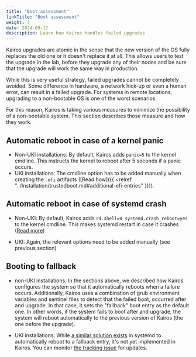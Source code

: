 ```yaml
---
title: "Boot assessment"
linkTitle: "Boot assessment"
weight: 7
date: 2024-09-17
description: Learn how Kairos handles failed upgrades
---
```


Kairos upgrades are atomic in the sense that the new version of the OS fully
replaces the old one or it doesn't replace it at all. This allows users to test
the upgrade in the lab, before they upgrade any of their nodes and be sure that
the upgrade will work the same way in production.

While this is very useful strategy, failed upgrades cannot be completely avoided.
Some difference in hardware, a network hick-up or even a human error, can result
in a failed upgrade. For systems in remote locations, upgrading to a non-bootable
OS is one of the worst scenarios.

For this reason, Kairos is taking various measures to minimize the possibility of
a non-bootable system. This section describes those measure and how they work.

## Automatic reboot in case of a kernel panic

- Non-UKI installations:
  By default, Kairos adds `panic=5` to the kernel cmdline. This instructs the kernel to reboot after 5 seconds if a panic occurs.
- UKI installations:
  The cmdline option has to be added manually when creating the `.efi` artifacts ([Read how]({{ <relref "../Installation/trustedboot.md#additional-efi-entries" }})).

## Automatic reboot in case of systemd crash

- Non-UKI:
  By default, Kairos adds `rd.shell=0 systemd.crash_reboot=yes` to the kernel cmdline. This makes systemd restart in case it crashes ([Read more](https://www.freedesktop.org/software/systemd/man/249/systemd.html#systemd.crash_reboot))

- UKI:
  Again, the relevant options need to be added manually (see previous section)

## Booting to fallback

- non-UKI installations:
  In the sections above, we described how Kairos configures the system so that it automatically reboots when a failure occurs.
  Additionally, Kairos uses a combination of grub environment variables and sentinel files to detect that the failed boot,
  occurred after and upgrade. In that case, it sets the "fallback" boot entry as the default one.
  In other words, if the system fails to boot after and upgrade, the system will reboot automatically to the previous version
  of Kairos (the one before the upgrade).

- UKI installations:
  While [a similar solution exists](https://systemd.io/AUTOMATIC_BOOT_ASSESSMENT/) in systemd to automatically reboot to a fallback entry, it's not yet implemented in Kairos. You can monitor [the tracking issue](https://github.com/kairos-io/kairos/issues/2864) for updates.
